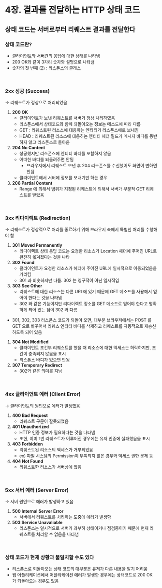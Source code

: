 # 4장. 결과를 전달하는 HTTP 상태 코드

## 상태 코드는 서버로부터 리퀘스트 결과를 전달한다

### 상태 코드란?

- 클라이언트와 서버간의 응답에 대한 상태를 나타냄
- 200 OK와 같이 3자리 숫자와 설명으로 나타냄
- 숫자의 첫 번째 (2) : 리스폰스의 클래스

<br>

### 2xx 성공 (Success)

→ 리퀘스트가 정상으로 처리되었음

1. **200 OK**
    - 클라이언트가 보낸 리퀘스트를 서버가 정상 처리하였음
    - 리스폰스에서 상태코드와 함께 되돌아오는 정보는 메소드에 따라 다름
    - GET : 리퀘스트된 리소스에 대응하는 엔티티가 리스폰스에로 보내짐
    - HEAD : 리퀘스트된 리소스에 대응하는 엔티티 헤더 필드가 메시지 바디를 동반하지 않고 리스폰스로 돌아옴
2. **204 No Content**
    - 성공했지만 리스폰스에 엔티티 바디를 포함하지 않음
    - 어떠한 바디를 되돌려주면 안됨
        - 브라우저에서 리퀘스트 보낸 후 204 리스폰스를 수신했어도 화면이 변하면 안됨
    - 클라이언트에서 서버에 정보를 보내기만 하는 경우
3. **206 Partial Content**
    - Range 에 의해서 범위가 지정된 리퀘스트에 의해서 서버가 부분적 GET 리퀘스트를 받았음
    
<br>

### 3xx 리다이렉트 (Redirection)

→ 리퀘스트가 정상적으로 처리를 종료하기 위해 브라우저 측에서 특별한 처리를 수행해야 함

1. **301 Moved Permanently**
    - 리다이렉트 상태 응답 코드는 요청한 리소스가 Location 헤더에 주어진 URL로 완전히 옮겨졌다는 것을 나타
2. **302 Found**
    - 클라이언트가 요청한 리소스가 헤더에 주어진 URL에 일시적으로 이동되었음을 가리킴
    - 301 과 비슷하지만 다름. 302 는 영구적이 아닌 일시적임
3. **303 See Other**
    - 리퀘스트에 대한 리소스는 다른 URI 에 있기 때문에 GET 메소드를 사용해서 얻어야 한다는 것을 나타냄
    - 302 와 같은 기능이지만 리다이렉트 장소를  GET 메소드로 얻어야 한다고 명확하게 되어 있는 점이 302 와 다름
- 301, 302, 303 리스폰스 코드가 되돌아 오면, 대부분 브라우저에서는 POST 를 GET 으로 바꾸어서 리퀘스 엔티티 바디를 삭제하고 리퀘스트를 자동적으로 재송신하도록 되어 있음
1. **304 Not Modified**
    - 클라이언트 조건부 리퀘스트를 했을 때 리소스에 대한 엑세스는 허락하지만, 조건이 충족되지 않음을 표시
    - 리스폰스 바디가 있으면 안됨
2. **307 Temporary Redirect**
    - 302와 같은 의미를 지님
    
<br>

### 4xx 클라이언트 에러 (Client Error)

→ 클라이언트의 원인으로 에러가 발생했음

1. **400 Bad Request**
    - 리퀘스트 구문이 잘못되었음
2. **401 Unauthorized**
    - HTTP 인증 정보가 필요하다는 것을 나타냄
    - 또한, 이미 1번 리퀘스트가 이루어진 경우에는 유저 인증에 실패했음을 표시
3. **403 Forbidden**
    - 리퀘스트된 리소스의 엑세스가 거부되었음
    - ex) 파일 시스템의 Permission이 부여되지 않은 경우와 엑세스 권한 문제 등
4. **404 Not Found**
    - 리퀘스트한 리소스가 서버상에 없음
    
<br>

### 5xx 서버 에러 (Server Error)

→ 서버 원인으로 에러가 발생하고 있음

1. **500 Internal Server Error**
    - 서버에서 리퀘스트를 처리하는 도중에 에러가 발생함
2. **503 Service Unavaliable**
    - 리스폰스는 일시적으로 서버가 과부하 상태이거나 점검중이기 때문에 현재 리퀘스트를 처리할 수 없음을 나타냄
<br>

### 상태 코드가 현재 상황과 불일치할 수도 있다

- 리스폰스로 되돌아오는 상태 코드의 대부분은 유저가 다른 내용을 알기 어려움
- 웹 어플리케이션에서 어플리케이션 에러가 발생한 경우에는 상태코드로 200 OK 가 되돌아오는 경우도 있음
